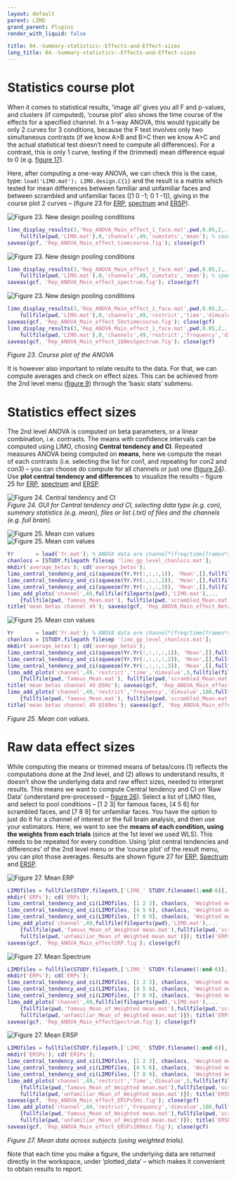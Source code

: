 ```yaml
---
layout: default
parent: LIMO
grand_parent: Plugins
render_with_liquid: false

title: 04.-Summary-statistics:-Effects-and-Effect-sizes
long_title: 04.-Summary-statistics:-Effects-and-Effect-sizes
---
```

# Statistics course plot 

When it comes to statistical results, ‘image all’ gives you all F and p-values, and clusters (if computed), ‘course plot’ also shows the time course of the effects for a specified channel. In a 1-way ANOVA, this would typically be only 2 curves for 3 conditions, because the F test involves only two simultaneous contrasts (if we know A>B and B>C then we know A>C and the actual statistical test doesn’t need to compute all differences). For a contrast, this is only 1 curve, testing if the (trimmed) mean difference equal to 0 (e.g. [figure 17](https://raw.githubusercontent.com/LIMO-EEG-Toolbox/limo_meeg/master/resources/images/17.jpg)).  
  
Here, after computing a one-way ANOVA, we can check this is the case, type: `load('LIMO.mat'); LIMO.design.C{1}` and the result is a matrix which tested for mean differences between familiar and unfamiliar faces and between scrambled and unfamiliar faces ([1  0 -1; 0 1 -1]), giving in the course plot 2 curves – (figure 23 for [ERP](https://raw.githubusercontent.com/LIMO-EEG-Toolbox/limo_meeg/master/resources/images/23a.jpg), [spectrum](https://raw.githubusercontent.com/LIMO-EEG-Toolbox/limo_meeg/master/resources/images/23b.jpg) and [ERSP](https://raw.githubusercontent.com/LIMO-EEG-Toolbox/limo_meeg/master/resources/images/23c.jpg)).

![Figure 23. New design pooling conditions](https://raw.githubusercontent.com/LIMO-EEG-Toolbox/limo_meeg/master/resources/images/23a.jpg)  
```matlab
limo_display_results(3,'Rep_ANOVA_Main_effect_1_face.mat',pwd,0.05,2,...
    fullfile(pwd,'LIMO.mat'),0,'channels',49,'sumstats','mean'); % course plot
saveas(gcf, 'Rep_ANOVA_Main_effect_timecourse.fig'); close(gcf)
```  
![Figure 23. New design pooling conditions](https://raw.githubusercontent.com/LIMO-EEG-Toolbox/limo_meeg/master/resources/images/23b.jpg)  
```matlab
limo_display_results(3,'Rep_ANOVA_Main_effect_1_face.mat',pwd,0.05,2,...
    fullfile(pwd,'LIMO.mat'),0,'channels',49,'sumstats','mean'); % spectrum plot
saveas(gcf, 'Rep_ANOVA_Main_effect_spectrum.fig'); close(gcf)
```  
![Figure 23. New design pooling conditions](https://raw.githubusercontent.com/LIMO-EEG-Toolbox/limo_meeg/master/resources/images/23c.jpg)  
```matlab
limo_display_results(3,'Rep_ANOVA_Main_effect_1_face.mat',pwd,0.05,2,...
    fullfile(pwd,'LIMO.mat'),0,'channels',49,'restrict','time','dimvalue',5,'sumstats','mean'); % course plot
saveas(gcf, 'Rep_ANOVA_Main_effect_5Hztimecourse.fig'); close(gcf)
limo_display_results(3,'Rep_ANOVA_Main_effect_1_face.mat',pwd,0.05,2,...
    fullfile(pwd,'LIMO.mat'),0,'channels',49,'restrict','frequency','dimvalue',180,'sumstats','mean'); % course plot
saveas(gcf, 'Rep_ANOVA_Main_effect_180msSpectrum.fig'); close(gcf)
```  
_Figure 23. Course plot of the ANOVA_   

It is however also important to relate results to the data. For that, we can compute averages and check on effect sizes. This can be achieved from the 2nd level menu ([figure 9](https://raw.githubusercontent.com/LIMO-EEG-Toolbox/limo_meeg/master/resources/images/9.jpg)) through the ‘basic stats’ submenu. 

# Statistics effect sizes

The 2nd level ANOVA is computed on beta parameters, or a linear combination, i.e. contrasts. The means with confidence intervals can be computed using LIMO, chosing **Central tendency and CI**. Repeated measures ANOVA being computed on **means**, here we compute the mean of each contrasts (i.e. selecting the list for con1, and repeating for con2 and con3) – you can choose do compute for all channels or just one ([figure 24](https://raw.githubusercontent.com/LIMO-EEG-Toolbox/limo_meeg/master/resources/images/24.jpg)). Use **plot central tendency and differences** to visualize the results – figure 25 for [ERP](https://raw.githubusercontent.com/LIMO-EEG-Toolbox/limo_meeg/master/resources/images/25a.jpg), [spectrum](https://raw.githubusercontent.com/LIMO-EEG-Toolbox/limo_meeg/master/resources/images/25b.jpg) and [ERSP](https://raw.githubusercontent.com/LIMO-EEG-Toolbox/limo_meeg/master/resources/images/25c.jpg).  

![Figure 24. Central tendency and CI](https://raw.githubusercontent.com/LIMO-EEG-Toolbox/limo_meeg/master/resources/images/24.jpg)  
_Figure 24. GUI for Central tendency and CI, selecting data type (e.g. con), summary statistics (e.g. mean), files or list (.txt) of files and the channels (e.g. full brain)._  

![Figure 25. Mean con values ](https://raw.githubusercontent.com/LIMO-EEG-Toolbox/limo_meeg/master/resources/images/25a.jpg)  
![Figure 25. Mean con values ](https://raw.githubusercontent.com/LIMO-EEG-Toolbox/limo_meeg/master/resources/images/25b.jpg) 
```matlab
Yr       = load('Yr.mat'); % ANOVA data are channel*[freq/time]frames*subjects*conditions
chanlocs = [STUDY.filepath filesep 'limo_gp_level_chanlocs.mat'];
mkdir('average_betas'); cd('average_betas');
limo_central_tendency_and_ci(squeeze(Yr.Yr(:,:,:,1)), 'Mean',[],fullfile(pwd,'famous.mat'))
limo_central_tendency_and_ci(squeeze(Yr.Yr(:,:,:,2)), 'Mean',[],fullfile(pwd,'scrambled.mat'))
limo_central_tendency_and_ci(squeeze(Yr.Yr(:,:,:,3)), 'Mean',[],fullfile(pwd,'unfamiliar.mat'))
limo_add_plots('channel',49,fullfile(fileparts(pwd),'LIMO.mat'),...
    {fullfile(pwd,'famous_Mean.mat'), fullfile(pwd,'scrambled_Mean.mat'), fullfile(pwd,'unfamiliar_Mean.mat')})
title('mean betas channel 49'); saveas(gcf, 'Rep_ANOVA_Main_effect_Betas.fig'); close(gcf)
```

![Figure 25. Mean con values ](https://raw.githubusercontent.com/LIMO-EEG-Toolbox/limo_meeg/master/resources/images/25c.jpg) 
```matlab
Yr       = load('Yr.mat'); % ANOVA data are channel*[freq/time]frames*subjects*conditions
chanlocs = [STUDY.filepath filesep 'limo_gp_level_chanlocs.mat'];
mkdir('average_betas'); cd('average_betas');
limo_central_tendency_and_ci(squeeze(Yr.Yr(:,:,:,:,1)), 'Mean',[],fullfile(pwd,'famous.mat'))
limo_central_tendency_and_ci(squeeze(Yr.Yr(:,:,:,:,2)), 'Mean',[],fullfile(pwd,'scrambled.mat'))
limo_central_tendency_and_ci(squeeze(Yr.Yr(:,:,:,:,3)), 'Mean',[],fullfile(pwd,'unfamiliar.mat'))
limo_add_plots('channel',49,'restrict','time','dimvalue',5,fullfile(fileparts(pwd),'LIMO.mat'),...
    {fullfile(pwd,'famous_Mean.mat'), fullfile(pwd,'scrambled_Mean.mat'), fullfile(pwd,'unfamiliar_Mean.mat')})
title('mean betas channel 49 @5Hz'); saveas(gcf, 'Rep_ANOVA_Main_effect_Betas5Hz.fig'); close(gcf)
limo_add_plots('channel',49,'restrict','frequency','dimvalue',180,fullfile(fileparts(pwd),'LIMO.mat'),...
    {fullfile(pwd,'famous_Mean.mat'), fullfile(pwd,'scrambled_Mean.mat'), fullfile(pwd,'unfamiliar_Mean.mat')})
title('mean betas channel 49 @180ms'); saveas(gcf, 'Rep_ANOVA_Main_effect_Betas180ms.fig'); close(gcf)
```
_Figure 25. Mean con values._  
  

# Raw data effect sizes

While computing the means or trimmed means of betas/cons (1) reflects the computations done at the 2nd level, and (2) allows to understand results, it doesn’t show the underlying data and raw effect sizes, needed to interpret results. This means we want to compute Central tendency and CI on ‘Raw Data’ (understand pre-processed – [figure 26](https://raw.githubusercontent.com/LIMO-EEG-Toolbox/limo_meeg/master/resources/images/26.jpg)). Select a list of LIMO files, and select to pool conditions – [1 2 3] for famous faces, [4 5 6] for scrambled faces, and [7 8 9] for unfamiliar faces. You have the option to just do it for a channel of interest or the full brain analysis, and then use your estimators. Here, we want to see the **means of each condition, using the weights from each trials** (since at the 1st level we used WLS). This needs to be repeated for every condition. Using ‘plot central tendencies and differences’ of the 2nd level menu or the ‘course plot’ of the result menu, you can plot those averages. Results are shown figure 27 for [ERP](https://raw.githubusercontent.com/LIMO-EEG-Toolbox/limo_meeg/master/resources/images/27a.jpg), [Spectrum](https://raw.githubusercontent.com/LIMO-EEG-Toolbox/limo_meeg/master/resources/images/27b.jpg) and [ERSP](https://raw.githubusercontent.com/LIMO-EEG-Toolbox/limo_meeg/master/resources/images/27c.jpg). 

![Figure 27. Mean ERP](https://raw.githubusercontent.com/LIMO-EEG-Toolbox/limo_meeg/master/resources/images/27a.jpg)  
```matlab
LIMOfiles = fullfile(STUDY.filepath,['LIMO_' STUDY.filename(1:end-6)],'LIMO_files_FaceRepAll_GLM_Channels_Time_WLS.txt');
mkdir('ERPs'); cd('ERPs');
limo_central_tendency_and_ci(LIMOfiles, [1 2 3], chanlocs, 'Weighted mean', 'Mean', [],fullfile(pwd,'famous.mat'))  
limo_central_tendency_and_ci(LIMOfiles, [4 5 6], chanlocs, 'Weighted mean', 'Mean', [],fullfile(pwd,'scrambled.mat'))  
limo_central_tendency_and_ci(LIMOfiles, [7 8 9], chanlocs, 'Weighted mean', 'Mean', [],fullfile(pwd,'unfamiliar.mat'))  
limo_add_plots('channel',49,fullfile(fileparts(pwd),'LIMO.mat'),...
    {fullfile(pwd,'famous_Mean_of_Weighted mean.mat'),fullfile(pwd,'scrambled_Mean_of_Weighted mean.mat'),...
    fullfile(pwd,'unfamiliar_Mean_of_Weighted mean.mat')}); title('ERPs channel 49')
saveas(gcf, 'Rep_ANOVA_Main_effectERP.fig'); close(gcf)
```
![Figure 27. Mean Spectrum](https://raw.githubusercontent.com/LIMO-EEG-Toolbox/limo_meeg/master/resources/images/27b.jpg) 
```matlab
LIMOfiles = fullfile(STUDY.filepath,['LIMO_' STUDY.filename(1:end-6)],'LIMO_files_FaceRepAll_GLM_Channels_Frequency_WLS.txt');
mkdir('ERPs'); cd('ERPs');
limo_central_tendency_and_ci(LIMOfiles, [1 2 3], chanlocs, 'Weighted mean', 'Mean', [],fullfile(pwd,'famous.mat'))  
limo_central_tendency_and_ci(LIMOfiles, [4 5 6], chanlocs, 'Weighted mean', 'Mean', [],fullfile(pwd,'scrambled.mat'))  
limo_central_tendency_and_ci(LIMOfiles, [7 8 9], chanlocs, 'Weighted mean', 'Mean', [],fullfile(pwd,'unfamiliar.mat'))  
limo_add_plots('channel',49,fullfile(fileparts(pwd),'LIMO.mat'),...
    {fullfile(pwd,'famous_Mean_of_Weighted mean.mat'),fullfile(pwd,'scrambled_Mean_of_Weighted mean.mat'),...
    fullfile(pwd,'unfamiliar_Mean_of_Weighted mean.mat')}); title('ERPs channel 49')
saveas(gcf, 'Rep_ANOVA_Main_effectSpectrum.fig'); close(gcf)
```

![Figure 27. Mean ERSP](https://raw.githubusercontent.com/LIMO-EEG-Toolbox/limo_meeg/master/resources/images/27c.jpg) 
```matlab
LIMOfiles = fullfile(STUDY.filepath,['LIMO_' STUDY.filename(1:end-6)],'LIMO_files_FaceRepAll_GLM_Channels_Time-Frequency_WLS.txt');
mkdir('ERSPs'); cd('ERSPs');
limo_central_tendency_and_ci(LIMOfiles, [1 2 3], chanlocs, 'Weighted mean', 'Mean', [],fullfile(pwd,'famous.mat'))  
limo_central_tendency_and_ci(LIMOfiles, [4 5 6], chanlocs, 'Weighted mean', 'Mean', [],fullfile(pwd,'scrambled.mat'))  
limo_central_tendency_and_ci(LIMOfiles, [7 8 9], chanlocs, 'Weighted mean', 'Mean', [],fullfile(pwd,'unfamiliar.mat'))  
limo_add_plots('channel',49,'restrict','Time','dimvalue',5,fullfile(fileparts(pwd),'LIMO.mat'),...
    {fullfile(pwd,'famous_Mean_of_Weighted mean.mat'),fullfile(pwd,'scrambled_Mean_of_Weighted mean.mat'),...
    fullfile(pwd,'unfamiliar_Mean_of_Weighted mean.mat')}); title('ERSPs channel 49 @5Hz')
saveas(gcf, 'Rep_ANOVA_Main_effect_ERSPs5Hz.fig'); close(gcf)
limo_add_plots('channel',49,'restrict','Frequency','dimvalue',180,fullfile(fileparts(pwd),'LIMO.mat'),...
    {fullfile(pwd,'famous_Mean_of_Weighted mean.mat'),fullfile(pwd,'scrambled_Mean_of_Weighted mean.mat'),...
    fullfile(pwd,'unfamiliar_Mean_of_Weighted mean.mat')}); title('ERSPs channel 49 @180ms')
saveas(gcf, 'Rep_ANOVA_Main_effect_ERSPs180msz.fig'); close(gcf)
```
_Figure 27. Mean data across subjects (using weighted trials)._ 
  
Note that each time you make a figure, the underlying data are returned directly in the workspace, under ‘plotted_data’ – which makes it convenient to obtain results to report.
 
